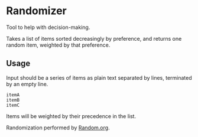 # Randomizer
Tool to help with decision-making.

Takes a list of items sorted decreasingly by preference, and returns one random item, weighted by that preference.

## Usage
Input should be a series of items as plain text separated by lines, terminated by an empty line.

```
itemA
itemB
itemC

```

Items will be weighted by their precedence in the list.

Randomization performed by [Random.org](https://www.random.org).
